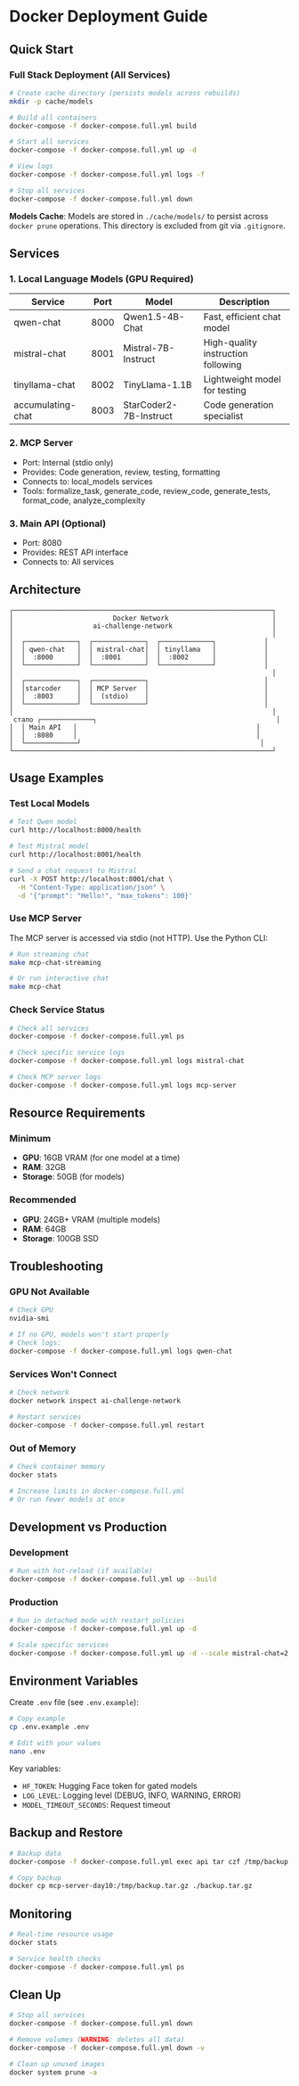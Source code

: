 # Docker Deployment Guide

## Quick Start

### Full Stack Deployment (All Services)

```bash
# Create cache directory (persists models across rebuilds)
mkdir -p cache/models

# Build all containers
docker-compose -f docker-compose.full.yml build

# Start all services
docker-compose -f docker-compose.full.yml up -d

# View logs
docker-compose -f docker-compose.full.yml logs -f

# Stop all services
docker-compose -f docker-compose.full.yml down
```

**Models Cache**: Models are stored in `./cache/models/` to persist across `docker prune` operations. This directory is excluded from git via `.gitignore`.

## Services

### 1. Local Language Models (GPU Required)

| Service | Port | Model | Description |
|---------|------|-------|-------------|
| qwen-chat | 8000 | Qwen1.5-4B-Chat | Fast, efficient chat model |
| mistral-chat | 8001 | Mistral-7B-Instruct | High-quality instruction following |
| tinyllama-chat | 8002 | TinyLlama-1.1B | Lightweight model for testing |
| accumulating-chat | 8003 | StarCoder2-7B-Instruct | Code generation specialist |

### 2. MCP Server

- Port: Internal (stdio only)
- Provides: Code generation, review, testing, formatting
- Connects to: local_models services
- Tools: formalize_task, generate_code, review_code, generate_tests, format_code, analyze_complexity

### 3. Main API (Optional)

- Port: 8080
- Provides: REST API interface
- Connects to: All services

## Architecture

```
┌─────────────────────────────────────────────────────────────────┐
│                         Docker Network                          │
│                    ai-challenge-network                         │
│                                                                 │
│  ┌─────────────┐  ┌─────────────┐  ┌─────────────┐            │
│  │ qwen-chat   │  │ mistral-chat│  │ tinyllama   │            │
│  │  :8000      │  │  :8001      │  │  :8002      │            │
│  └─────────────┘  └─────────────┘  └─────────────┘            │
│                                                                 │
│  ┌─────────────┐  ┌─────────────┐                             │
│  │starcoder    │  │ MCP Server  │                             │
│  │  :8003      │  │  (stdio)    │                             │
│  └─────────────┘  └─────────────┘                             │
│                                                                 │
 стало ┌─────────────┐                                             │
│  │ Main API   │                                             │
│  │  :8080     │                                             │
│  └─────────────┘                                             │
└─────────────────────────────────────────────────────────────────┘
```

## Usage Examples

### Test Local Models

```bash
# Test Qwen model
curl http://localhost:8000/health

# Test Mistral model
curl http://localhost:8001/health

# Send a chat request to Mistral
curl -X POST http://localhost:8001/chat \
  -H "Content-Type: application/json" \
  -d '{"prompt": "Hello!", "max_tokens": 100}'
```

### Use MCP Server

The MCP server is accessed via stdio (not HTTP). Use the Python CLI:

```bash
# Run streaming chat
make mcp-chat-streaming

# Or run interactive chat
make mcp-chat
```

### Check Service Status

```bash
# Check all services
docker-compose -f docker-compose.full.yml ps

# Check specific service logs
docker-compose -f docker-compose.full.yml logs mistral-chat

# Check MCP server logs
docker-compose -f docker-compose.full.yml logs mcp-server
```

## Resource Requirements

### Minimum
- **GPU**: 16GB VRAM (for one model at a time)
- **RAM**: 32GB
- **Storage**: 50GB (for models)

### Recommended
- **GPU**: 24GB+ VRAM (multiple models)
- **RAM**: 64GB
- **Storage**: 100GB SSD

## Troubleshooting

### GPU Not Available

```bash
# Check GPU
nvidia-smi

# If no GPU, models won't start properly
# Check logs:
docker-compose -f docker-compose.full.yml logs qwen-chat
```

### Services Won't Connect

```bash
# Check network
docker network inspect ai-challenge-network

# Restart services
docker-compose -f docker-compose.full.yml restart
```

### Out of Memory

```bash
# Check container memory
docker stats

# Increase limits in docker-compose.full.yml
# Or run fewer models at once
```

## Development vs Production

### Development
```bash
# Run with hot-reload (if available)
docker-compose -f docker-compose.full.yml up --build
```

### Production
```bash
# Run in detached mode with restart policies
docker-compose -f docker-compose.full.yml up -d

# Scale specific services
docker-compose -f docker-compose.full.yml up -d --scale mistral-chat=2
```

## Environment Variables

Create `.env` file (see `.env.example`):

```bash
# Copy example
cp .env.example .env

# Edit with your values
nano .env
```

Key variables:
- `HF_TOKEN`: Hugging Face token for gated models
- `LOG_LEVEL`: Logging level (DEBUG, INFO, WARNING, ERROR)
- `MODEL_TIMEOUT_SECONDS`: Request timeout

## Backup and Restore

```bash
# Backup data
docker-compose -f docker-compose.full.yml exec api tar czf /tmp/backup.tar.gz /app/data

# Copy backup
docker cp mcp-server-day10:/tmp/backup.tar.gz ./backup.tar.gz
```

## Monitoring

```bash
# Real-time resource usage
docker stats

# Service health checks
docker-compose -f docker-compose.full.yml ps
```

## Clean Up

```bash
# Stop all services
docker-compose -f docker-compose.full.yml down

# Remove volumes (WARNING: deletes all data)
docker-compose -f docker-compose.full.yml down -v

# Clean up unused images
docker system prune -a
```

